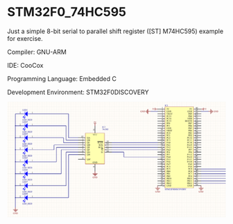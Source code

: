 STM32F0_74HC595
===============

Just a simple 8-bit serial to parallel shift register ([ST] M74HC595) example for exercise.

Compiler: GNU-ARM

IDE:  CooCox

Programming Language: Embedded C

Development Environment:  STM32F0DISCOVERY



![stm32f0_74hc595_schematic](https://github.com/aytacdilek/STM32F0_74HC595/blob/master/hardware/stm32f0_74hc595_schematic.png)
